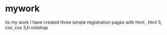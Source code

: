 # mywork
its my work I have created three simple registration pages with html , html 5,  css ,css 3,b ootstrap

